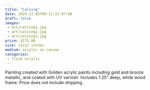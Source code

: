 ```yaml
---
title: "Calving"
date: 2019-12-05T09:11:21-07:00
draft: false
images:
 - art/calving1.jpg
 - art/calving2.jpg
 - art/calving3.jpg
price: $175.00
size: 12x12 inches
medium: acrylic on canvas
categories:
 - fluid acrylic
---
```


Painting created with Golden acrylic paints including gold and bronze metallic, and coated with UV varnish. Includes 1.25" deep, white wood frame. Price does not include shipping.
